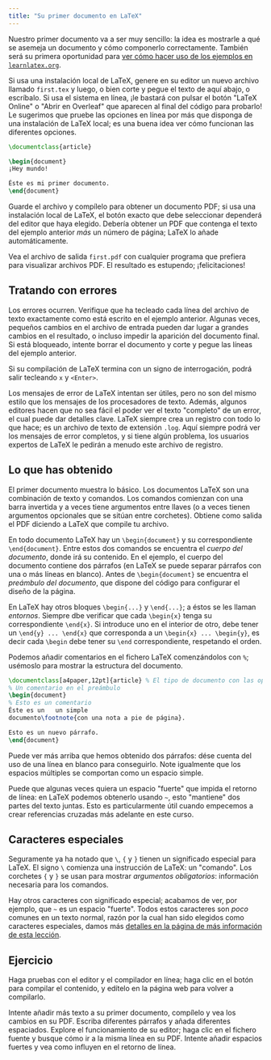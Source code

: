 ```yaml
---
title: "Su primer documento en LaTeX"
---
```


Nuestro primer documento va a ser muy sencillo: la idea es mostrarle
a qué se asemeja un documento y cómo componerlo correctamente. También será su
primera oportunidad para [ver cómo hacer uso de los ejemplos en `learnlatex.org`](help).

Si usa una instalación local de LaTeX, genere en su editor un nuevo archivo llamado
`first.tex` y luego, o bien corte y pegue el texto de aquí abajo, o escríbalo.
Si usa el sistema en línea, ¡le bastará con pulsar el botón "LaTeX Online" 
o "Abrir en Overleaf" que aparecen al final del código para probarlo!
Le sugerimos que pruebe las opciones en línea por más que disponga de una instalación de
LaTeX local; es una buena idea ver cómo funcionan las diferentes opciones.

```latex
\documentclass{article}

\begin{document}
¡Hey mundo!

Éste es mi primer documento.
\end{document}
```

Guarde el archivo y compílelo para obtener un documento PDF; si usa una instalación
local de LaTeX, el botón exacto que debe seleccionar dependerá del editor que
haya elegido. Debería obtener un PDF que contenga el texto del ejemplo anterior
 _más_ un número de página; LaTeX lo añade automáticamente.

Vea el archivo de salida `first.pdf` con 
cualquier programa que prefiera para visualizar archivos PDF.
El resultado es estupendo; ¡felicitaciones!

## Tratando con errores

Los errores ocurren.
Verifique que ha tecleado cada línea del archivo de texto exactamente como está escrito
en el ejemplo anterior. Algunas veces, pequeños cambios en el archivo de entrada pueden 
dar lugar a grandes cambios en el resultado, o incluso impedir la aparición del documento final. 
Si está bloqueado, intente borrar el documento y corte y pegue las líneas del
ejemplo anterior. 

Si su compilación de LaTeX termina con un signo de interrogación, podrá salir
tecleando `x` y `<Enter>`.

Los mensajes de error de LaTeX intentan ser útiles, pero no son del mismo estilo que los
mensajes de los procesadores de texto. Además, algunos editores hacen que no sea fácil el 
poder ver el texto "completo" de un error, el cual puede dar detalles clave. LaTeX siempre 
crea un registro con todo lo que hace; es un archivo de texto de extensión `.log`. Aquí
siempre podrá ver los mensajes de error completos, y si tiene algún problema, los usuarios 
expertos de LaTeX le pedirán a menudo este archivo de registro.

## Lo que has obtenido

El primer documento muestra lo básico.
Los documentos LaTeX son una combinación de texto y comandos.
Los comandos comienzan con una barra invertida y a veces tiene argumentos
entre llaves
(o a veces tienen argumentos opcionales que se sitúan entre corchetes).
Obtiene como salida el PDF diciendo a LaTeX que compile tu archivo.

En todo documento LaTeX hay un `\begin{document}` y su correspondiente 
`\end{document}`.
Entre estos dos comandos se encuentra el _cuerpo del documento_, donde irá su contenido.
En el ejemplo, el cuerpo del documento contiene dos párrafos (en LaTeX se puede separar
párrafos con una o más líneas en blanco).
Antes de `\begin{document}` se encuentra el _preámbulo del documento_,
que dispone del código para configurar el diseño de la página.

En LaTeX hay otros bloques `\begin{...}` y `\end{...}`; a éstos se les llaman
_entornos_.
Siempre dbe verificar que cada `\begin{x}` tenga su correspondiente `\end{x}`.
Si introduce uno en el interior de otro, debe tener un `\end{y} ... \end{x}` que
corresponda a un `\begin{x} ... \begin{y}`, es decir cada `\begin` debe tener su `\end` 
correspondiente, respetando el orden.

Podemos añadir comentarios en el fichero LaTeX comenzándolos con `%`; usémoslo
para mostrar la estructura del documento.

```latex
\documentclass[a4paper,12pt]{article} % El tipo de documento con las opciones
% Un comentario en el preámbulo
\begin{document}
% Esto es un comentario
Éste es un   un simple
documento\footnote{con una nota a pie de página}.

Esto es un nuevo párrafo.
\end{document}
```

Puede ver más arriba que hemos obtenido dos párrafos: dése cuenta del uso de una
línea en blanco para conseguirlo. Note igualmente que los espacios múltiples se comportan
como un espacio simple.

Puede que algunas veces quiera un espacio "fuerte" que impida el retorno de línea: 
en LaTeX podemos obtenerlo usando `~`, esto "mantiene" dos partes del texto juntas. Esto
es particularmente útil cuando empecemos a crear referencias cruzadas más adelante en este curso. 

## Caracteres especiales

Seguramente ya ha notado que ``\``, `{` y `}` tienen un significado especial para LaTeX.
El signo ``\`` comienza una instrucción de LaTeX: un "comando". Los corchetes
`{` y `}` se usan para mostrar _argumentos obligatorios_: información necesaria para
los comandos. 

Hay otros caracteres con significado especial; acabamos de ver, por ejemplo, que 
`~` es un espacio "fuerte". Todos estos caracteres son _poco_ comunes en un texto
normal, razón por la cual han sido elegidos como caracteres especiales, damos más
[detalles en la página de más información de esta lección](more-03). 

## Ejercicio

Haga pruebas con el editor y el compilador en línea; haga clic en el 
botón para compilar el contenido, y edítelo en la página web para volver a 
compilarlo.

Intente añadir más texto a su primer documento, compílelo y vea los cambios en su
PDF. Escriba diferentes párrafos y añada diferentes espaciados. Explore el funcionamiento
de su editor; haga clic en el fichero fuente y busque cómo ir a la misma línea en 
su PDF. Intente añadir espacios fuertes y vea como influyen en el retorno de línea.
